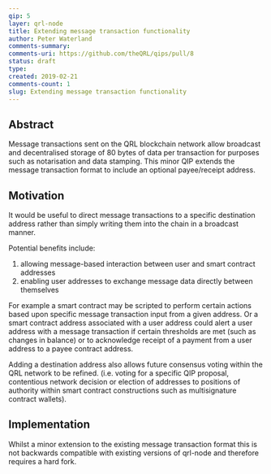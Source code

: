```yaml
---
qip: 5
layer: qrl-node
title: Extending message transaction functionality 
author: Peter Waterland
comments-summary: 
comments-uri: https://github.com/theQRL/qips/pull/8
status: draft
type: 
created: 2019-02-21
comments-count: 1
slug: Extending message transaction functionality 
---
```




## Abstract

Message transactions sent on the QRL blockchain network allow broadcast and decentralised storage of 80 bytes of data per transaction for purposes such as notarisation and data stamping. This minor QIP extends the message transaction format to include an optional payee/receipt address.

## Motivation

It would be useful to direct message transactions to a specific destination address rather than simply writing them into the chain in a broadcast manner.

Potential benefits include: 
1) allowing message-based interaction between user and smart contract addresses 
2) enabling user addresses to exchange message data directly between themselves

For example a smart contract may be scripted to perform certain actions based upon specific message transaction input from a given address. Or a smart contract address associated with a user address could alert a user address with a message transaction if certain thresholds are met (such as changes in balance) or to acknowledge receipt of a payment from a user address to a payee contract address.  

Adding a destination address also allows future consensus voting within the QRL network to be refined. (i.e. voting for a specific QIP proposal, contentious network decision or election of addresses to positions of authority within smart contract constructions such as multisignature contract wallets).

## Implementation

Whilst a minor extension to the existing message transaction format this is not backwards compatible with existing versions of qrl-node and therefore requires a hard fork.
